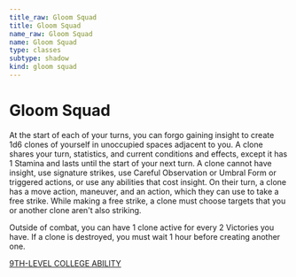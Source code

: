 ```yaml
---
title_raw: Gloom Squad
title: Gloom Squad
name_raw: Gloom Squad
name: Gloom Squad
type: classes
subtype: shadow
kind: gloom squad
---
```


# Gloom Squad

At the start of each of your turns, you can forgo gaining insight to create 1d6 clones of yourself in unoccupied spaces adjacent to you. A clone shares your turn, statistics, and current conditions and effects, except it has 1 Stamina and lasts until the start of your next turn. A clone cannot have insight, use signature strikes, use Careful Observation or Umbral Form or triggered actions, or use any abilities that cost insight. On their turn, a clone has a move action, maneuver, and an action, which they can use to take a free strike. While making a free strike, a clone must choose targets that you or another clone aren't also striking.

Outside of combat, you can have 1 clone active for every 2 Victories you have. If a clone is destroyed, you must wait 1 hour before creating another one.

[9TH-LEVEL COLLEGE ABILITY](./9th-Level%20College%20Ability/9th-Level%20College%20Ability.md)
